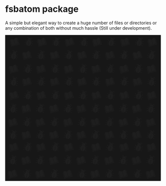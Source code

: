 # fsbatom package

A simple but elegant way to create a huge number of files or directories or any combination of both without much hassle
(Still under development).

![A screenshot of your package](https://github.com/KaushikIyer16/AndroProjects/blob/master/AndroidStudioProjects/AndroidStudioProjects/BugBook/app/src/main/res/BugBook.jpg)
